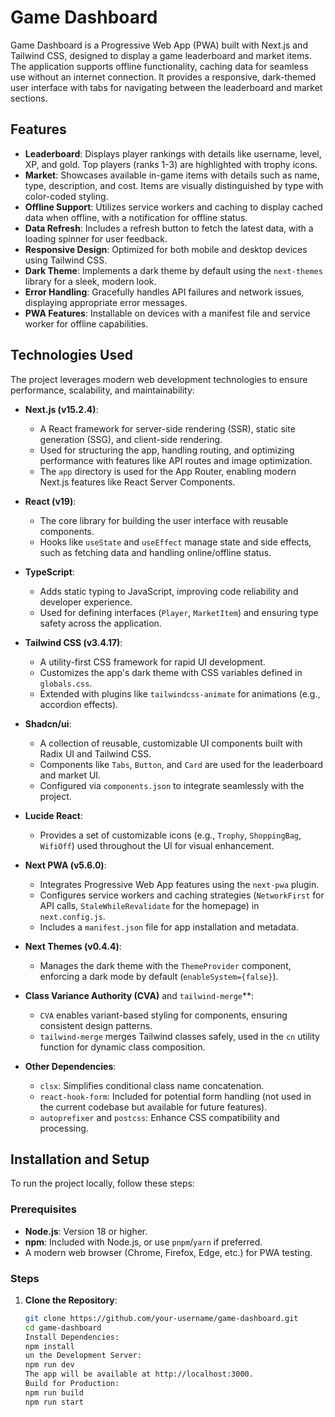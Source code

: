# Game Dashboard

Game Dashboard is a Progressive Web App (PWA) built with Next.js and Tailwind CSS, designed to display a game leaderboard and market items. The application supports offline functionality, caching data for seamless use without an internet connection. It provides a responsive, dark-themed user interface with tabs for navigating between the leaderboard and market sections.

## Features

- **Leaderboard**: Displays player rankings with details like username, level, XP, and gold. Top players (ranks 1-3) are highlighted with trophy icons.
- **Market**: Showcases available in-game items with details such as name, type, description, and cost. Items are visually distinguished by type with color-coded styling.
- **Offline Support**: Utilizes service workers and caching to display cached data when offline, with a notification for offline status.
- **Data Refresh**: Includes a refresh button to fetch the latest data, with a loading spinner for user feedback.
- **Responsive Design**: Optimized for both mobile and desktop devices using Tailwind CSS.
- **Dark Theme**: Implements a dark theme by default using the `next-themes` library for a sleek, modern look.
- **Error Handling**: Gracefully handles API failures and network issues, displaying appropriate error messages.
- **PWA Features**: Installable on devices with a manifest file and service worker for offline capabilities.

## Technologies Used

The project leverages modern web development technologies to ensure performance, scalability, and maintainability:

- **Next.js (v15.2.4)**:
  - A React framework for server-side rendering (SSR), static site generation (SSG), and client-side rendering.
  - Used for structuring the app, handling routing, and optimizing performance with features like API routes and image optimization.
  - The `app` directory is used for the App Router, enabling modern Next.js features like React Server Components.

- **React (v19)**:
  - The core library for building the user interface with reusable components.
  - Hooks like `useState` and `useEffect` manage state and side effects, such as fetching data and handling online/offline status.

- **TypeScript**:
  - Adds static typing to JavaScript, improving code reliability and developer experience.
  - Used for defining interfaces (`Player`, `MarketItem`) and ensuring type safety across the application.

- **Tailwind CSS (v3.4.17)**:
  - A utility-first CSS framework for rapid UI development.
  - Customizes the app's dark theme with CSS variables defined in `globals.css`.
  - Extended with plugins like `tailwindcss-animate` for animations (e.g., accordion effects).

- **Shadcn/ui**:
  - A collection of reusable, customizable UI components built with Radix UI and Tailwind CSS.
  - Components like `Tabs`, `Button`, and `Card` are used for the leaderboard and market UI.
  - Configured via `components.json` to integrate seamlessly with the project.

- **Lucide React**:
  - Provides a set of customizable icons (e.g., `Trophy`, `ShoppingBag`, `WifiOff`) used throughout the UI for visual enhancement.

- **Next PWA (v5.6.0)**:
  - Integrates Progressive Web App features using the `next-pwa` plugin.
  - Configures service workers and caching strategies (`NetworkFirst` for API calls, `StaleWhileRevalidate` for the homepage) in `next.config.js`.
  - Includes a `manifest.json` file for app installation and metadata.

- **Next Themes (v0.4.4)**:
  - Manages the dark theme with the `ThemeProvider` component, enforcing a dark mode by default (`enableSystem={false}`).

- **Class Variance Authority (CVA)** and `tailwind-merge`**:
  - `CVA` enables variant-based styling for components, ensuring consistent design patterns.
  - `tailwind-merge` merges Tailwind classes safely, used in the `cn` utility function for dynamic class composition.

- **Other Dependencies**:
  - `clsx`: Simplifies conditional class name concatenation.
  - `react-hook-form`: Included for potential form handling (not used in the current codebase but available for future features).
  - `autoprefixer` and `postcss`: Enhance CSS compatibility and processing.


## Installation and Setup

To run the project locally, follow these steps:

### Prerequisites

- **Node.js**: Version 18 or higher.
- **npm**: Included with Node.js, or use `pnpm`/`yarn` if preferred.
- A modern web browser (Chrome, Firefox, Edge, etc.) for PWA testing.

### Steps

1. **Clone the Repository**:
   ```bash
   git clone https://github.com/your-username/game-dashboard.git
   cd game-dashboard
   Install Dependencies:
   npm install
   un the Development Server:
   npm run dev
   The app will be available at http://localhost:3000.
   Build for Production:
   npm run build
   npm run start
